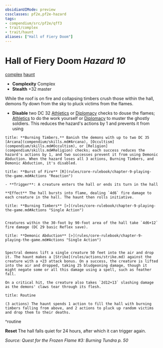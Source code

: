 ```yaml
---
obsidianUIMode: preview
cssclasses: pf2e,pf2e-hazard
tags:
- compendium/src/pf2e/qff3
- trait/complex
- trait/haunt
aliases: ["Hall of Fiery Doom"]
---
```

# Hall of Fiery Doom *Hazard 10*  
[complex](rules/traits/complex.md "Complex Hazard Trait")  [haunt](rules/traits/haunt.md "Haunt Hazard Trait")  

- **Complexity** Complex
- **Stealth** +32 master  

While the roof is on fire and collapsing timbers crush those within the hall, demons fly down from the sky to pluck victims from the flames.

- **Disable** two DC 32 [Athletics](compendium/skills.md#Athletics) or [Diplomacy](compendium/skills.md#Diplomacy) checks to douse the flames; [Athletics](compendium/skills.md#Athletics) to do the work yourself or [Diplomacy](compendium/skills.md#Diplomacy) to muster the ghostly soldiers. This reduces the hazard's actions by 1 and prevents it from using  

```ad-embed-ability
title: **Burning Timbers.** Banish the demons with up to two DC 35 [Arcana](compendium/skills.md#Arcana), [Occultism](compendium/skills.md#Occultism), or [Religion](compendium/skills.md#Religion) checks; each success reduces the hazard's actions by 1, and two successes prevent it from using Demonic Abduction. When the hazard loses all 3 actions, Burning Timbers, and Demonic Abduction, it's disabled.
```
```ad-embed-ability
title: **Burst of Fire** [R](rules/core-rulebook/chapter-9-playing-the-game.md#Actions "Reaction")

- **Trigger**: A creature enters the hall or ends its turn in the hall

**Effect** The hall bursts into flame, dealing `4d6` fire damage to each creature in the hall. The haunt then rolls initiative.
```
```ad-embed-ability
title: **Burning Timbers** [>](rules/core-rulebook/chapter-9-playing-the-game.md#Actions "Single Action")


Creatures within the 30-foot by 90-foot area of the hall take `4d6+12` fire damage (DC 29 basic Reflex save).
```
```ad-embed-ability
title: **Demonic Abduction** [>](rules/core-rulebook/chapter-9-playing-the-game.md#Actions "Single Action")


Spectral demons lift a single creature 50 feet into the air and drop it. The haunt makes a [Strike](rules/actions/strike.md) against the creature with a +23 attack bonus. On a success, the creature is lifted into the air and dropped, taking 25 bludgeoning damage, though it might negate some or all this damage using a spell, such as feather fall.

On a critical hit, the creature also takes `2d12+13` slashing damage as the demons' claws tear through its flesh.
```

```ad-pf2-summary
title: Routine

(3 actions) The haunt spends 1 action to fill the hall with burning timbers falling from above, and 2 actions to pluck up random victims and drop them to their deaths.
```
^routine

**Reset** The hall falls quiet for 24 hours, after which it can trigger again.  

*Source: Quest for the Frozen Flame #3: Burning Tundra p. 50*